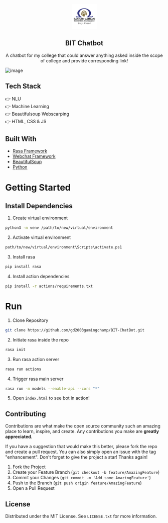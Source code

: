 
<br />
<div align="center">
  <a href="https://github.com/gd2003gamingchamp/BIT-ChatBot">
    <img src="assets/bit.png" alt="Logo" width="80" height="80">
  </a>

  <h2 align="center">BIT Chatbot</h2>

  <p align="center">
    A chatbot for my college that could answer anything asked inside the scope of college and provide corresponding link!
  
 <br>
   
</div>

![image](assets/giffy.gif)


## Tech Stack
👉 NLU <br>
👉 Machine Learning <br>
👉 Beautifulsoup Webscarping <br>
👉 HTML, CSS & JS

## Built With
* [Rasa Framework](rasa.com)
* [Webchat Framework](https://github.com/botfront/rasa-webchat)
* [BeautifulSoup](https://beautiful-soup-4.readthedocs.io/en/latest/)
* [Python](python.org)

# Getting Started

## Install Dependencies
1. Create virtual environment
```sh
python3 -m venv /path/to/new/virtual/environment
```
2. Activate virtual environment
```sh
path/to/new/virtual/environment\Scripts\activate.ps1
```
3. Install rasa
```sh
pip install rasa
```
4. Install action dependencies
```sh
pip install -r actions/requirements.txt
```

# Run

1. Clone Repository
```sh
git clone https://github.com/gd2003gamingchamp/BIT-ChatBot.git
```
2. Initiate rasa inside the repo
```sh
rasa init
```
3. Run rasa action server
```sh
rasa run actions
```
4. Trigger rasa main server
```sh
rasa run -m models --enable-api --cors "*"
```
5. Open `index.html` to see bot in action!

## Contributing

Contributions are what make the open source community such an amazing place to learn, inspire, and create. Any contributions you make are **greatly appreciated**.

If you have a suggestion that would make this better, please fork the repo and create a pull request. You can also simply open an issue with the tag "enhancement".
Don't forget to give the project a star! Thanks again!

1. Fork the Project
2. Create your Feature Branch (`git checkout -b feature/AmazingFeature`)
3. Commit your Changes (`git commit -m 'Add some AmazingFeature'`)
4. Push to the Branch (`git push origin feature/AmazingFeature`)
5. Open a Pull Request

## License

Distributed under the MIT License. See `LICENSE.txt` for more information.


